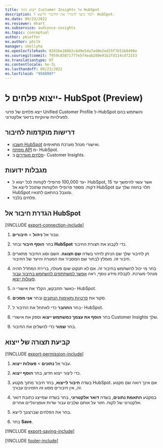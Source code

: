 ```yaml
---
title: ייצוא נתוני Customer Insights אל HubSpot
description: למד כיצד להגדיר את החיבור ולייצא ל- HubSpot.
ms.date: 09/23/2022
ms.reviewer: mhart
ms.subservice: audience-insights
ms.topic: conceptual
author: pkieffer
ms.author: philk
manager: shellyha
ms.openlocfilehash: 0281be288b2c4d9e5da7ad8e2ed25f7b51b8498e
ms.sourcegitcommit: f959c85871777e5f4eab289e91b2fd114cd72153
ms.translationtype: HT
ms.contentlocale: he-IL
ms.lasthandoff: 09/23/2022
ms.locfileid: "9588907"
---
```

# <a name="export-segments-to-hubspot-preview"></a>ייצוא פלחים ל- HubSpot‏ (Preview)

ייצא פלחים של פרטי Unified Customer Profile ל-HubSpot והשתמש בהם לפעילויות שיווקיות בדואר אלקטרוני.

## <a name="prerequisites-for-a-connection"></a>דרישות מוקדמות לחיבור

- [חשבון HubSpot](https://www.hubspot.com/) ואישורי מנהל מערכת מתאימים.
- [מפתח API](https://knowledge.hubspot.com/Integrations/How-do-I-get-my-HubSpot-API-key) מ- HubSpot.
- [פלחים מוגדרים](segments.md) ב- Customer Insights.

## <a name="known-limitations"></a>‏‫מגבלות ידועות‬

- עד 100,000 פרופילי לקוחות לכל ייצוא ל- HubSpot, אשר עשוי להימשך עד 15 דקות. מספר פרופילי הלקוחות שתוכל לייצא אל HubSpot תלוי בחוזה שלך עם HubSpot ומוגבל בהתאם לתנאיו.
- פלחים בלבד.

## <a name="set-up-connection-to-hubspot"></a>הגדרת חיבור אל HubSpot

[!INCLUDE [export-connection-include](includes/export-connection-admn.md)]

1. עבור אל **ניהול** > **חיבורים**.

1. בחר **הוסף חיבור** ובחר **HubSpot** כדי לקבוע את תצורת החיבור.

1. תן לחיבור שלך שם הניתן לזיהוי בשדה **שם תצוגה**. השם וסוג החיבור מתארים חיבור זה. מומלץ לבחור שם המסביר את המטרה והיעד של החיבור.

1. בחר מי יכול להשתמש בחיבור זה. אם לא תנקוט שום פעולה, ברירת המחדל תהיה מנהלי מערכת. לקבלת מידע נוסף, ראה [אפשר למשתתפים להשתמש בחיבור עבור פעולות ייצוא](connections.md#allow-contributors-to-use-a-connection-for-exports).

1. כאשר תתבקש, הקלד את אישורי ה- HubSpot.

1. סקור את [פרטיות ותאימות הנתונים](connections.md#data-privacy-and-compliance) ובחר **אני מסכים**.

1. בחר **התחבר** כדי לאתחל את החיבור ל- HubSpot.

1. בחר **הוסף את עצמך כמשתמש ייצוא** וספק את אישורי Customer Insights שלך.

1. בחר **שמור** כדי להשלים את החיבור.

## <a name="configure-an-export"></a>קביעת תצורה של ייצוא

[!INCLUDE [export-permission-include](includes/export-permission.md)]

1. עבור אל **נתונים** > **פעולות ייצוא**.

1. כדי ליצור ייצוא חדש, בחר **הוסף ייצוא**.

1. בשדה **חיבור לייצוא**, בחר חיבור מתוך מקטע HubSpot. אם אינך רואה שם מקטע זה, אין חיבורים מסוג זה הזמינים עבורך.

1. במקטע **התאמת נתונים**, בשדה **דואר אלקטרוני**, בחר בשדה שמייצג כתובת דואר אלקטרוני של לקוח. חזור על אותם שלבים עבור שדות אופציונליים אחרים.

1. בחר את הפלחים שברצונך לייצא.

1. בחר **Save**.

[!INCLUDE [export-saving-include](includes/export-saving.md)]

[!INCLUDE [footer-include](includes/footer-banner.md)]
